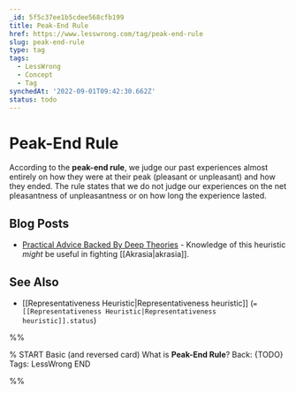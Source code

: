 ```yaml
---
_id: 5f5c37ee1b5cdee568cfb199
title: Peak-End Rule
href: https://www.lesswrong.com/tag/peak-end-rule
slug: peak-end-rule
type: tag
tags:
  - LessWrong
  - Concept
  - Tag
synchedAt: '2022-09-01T09:42:30.662Z'
status: todo
---
```


# Peak-End Rule

According to the **peak-end rule**, we judge our past experiences almost entirely on how they were at their peak (pleasant or unpleasant) and how they ended. The rule states that we do not judge our experiences on the net pleasantness of unpleasantness or on how long the experience lasted.

## Blog Posts

- [Practical Advice Backed By Deep Theories](http://lesswrong.com/lw/d4/practical_advice_backed_by_deep_theories/) \- Knowledge of this heuristic *might* be useful in fighting [[Akrasia|akrasia]].

## See Also

- [[Representativeness Heuristic|Representativeness heuristic]] (`= [[Representativeness Heuristic|Representativeness heuristic]].status`)


%%

% START
Basic (and reversed card)
What is **Peak-End Rule**?
Back: {TODO}
Tags: LessWrong
END

%%
	
